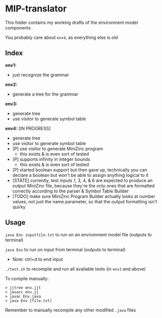 # MIP-translator

This folder contains my working drafts of the environment model components

You probably care about `env4`, as everything else is old

## Index

**env1:** 
-   just recognize the grammar

**env2:**
-   generate a tree for the grammar

**env3:**
-   generate tree
-   use visitor to generate symbol table

**env4:** \[IN PROGRESS\]
-   generate tree
-   use visitor to generate symbol table
-   \[P\] use visitor to generate MiniZinc program
    -   this exists & is even sort of tested
-   \[P\] supports infinity in integer bounds
    -   this exists & is even sort of tested
-   \[P\] started boolean support but then gave up, technically you can declare a boolean but won't be able to assign anything logical to it
-   \[STATE\] currently, test inputs 1, 3, 4, & 6 are expected to produce an output MiniZinc file, because they're the only ones that are formatted correctly according to the parser & Symbol Table Builder
-   \[TODO\] make sure MiniZinc Program Builder actually looks at number values, not just the name parameter, so that the output formatting isn't quirky

## Usage

`java Env inputfile.txt` to run on an environment model file (outputs to terminal)

`java Env` to run on input from terminal (outputs to terminal)
- Note: ctrl+d to end input

`./test.sh` to recompile and run all available tests (in `env3` and above)

To compile manually: 
```console
> jjtree env.jjt
> javacc env.jj
> javac Env.java
> java Env [file.txt]
```

Remember to manually recompile any other modified `.java` files
